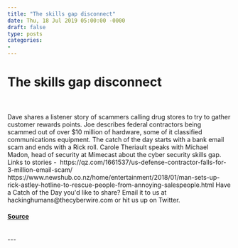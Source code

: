 ```yaml
---
title: "The skills gap disconnect"
date: Thu, 18 Jul 2019 05:00:00 -0000
draft: false
type: posts
categories: 
- 
---
```

# The skills gap disconnect

<br/>

<br/>
Dave shares a listener story of scammers calling drug stores to try to gather customer rewards points. Joe describes federal contractors being scammed out of over $10 million of hardware, some of it classified communications equipment. The catch of the day starts with a bank email scam and ends with a Rick roll. Carole Theriault speaks with Michael Madon, head of security at Mimecast about the cyber security skills gap. Links to stories -  https://qz.com/1661537/us-defense-contractor-falls-for-3-million-email-scam/ https://www.newshub.co.nz/home/entertainment/2018/01/man-sets-up-rick-astley-hotline-to-rescue-people-from-annoying-salespeople.html Have a Catch of the Day you'd like to share? Email it to us at hackinghumans@thecyberwire.com or hit us up on Twitter.

#### [Source](https://thecyberwire.com/podcasts/hacking-humans/57/notes)

<br/>
---
